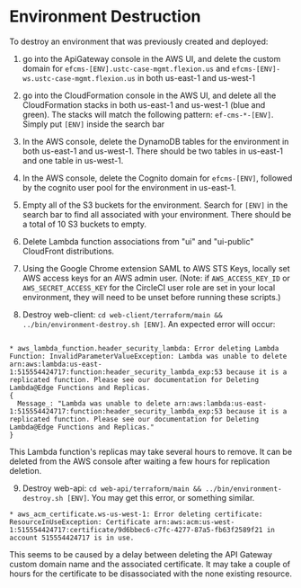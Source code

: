 # Environment Destruction

To destroy an environment that was previously created and deployed:

1. go into the ApiGateway console in the AWS UI, and delete the custom domain for `efcms-[ENV].ustc-case-mgmt.flexion.us` and `efcms-[ENV]-ws.ustc-case-mgmt.flexion.us` in both us-east-1 and us-west-1

2. go into the CloudFormation console in the AWS UI, and delete all the CloudFormation stacks in both us-east-1 and us-west-1 (blue and green).  The stacks will match the following pattern: `ef-cms-*-[ENV]`.  Simply put `[ENV]` inside the search bar

3. In the AWS console, delete the DynamoDB tables for the environment in both us-east-1 and us-west-1. There should be two tables in us-east-1 and one table in us-west-1.

4. In the AWS console, delete the Cognito domain for `efcms-[ENV]`, followed by the cognito user pool for the environment in us-east-1.

5. Empty all of the S3 buckets for the environment. Search for `[ENV]` in the search bar to find all associated with your environment.  There should be a total of 10 S3 buckets to empty.

6. Delete Lambda function associations from "ui" and "ui-public" CloudFront distributions.

7. Using the Google Chrome extension SAML to AWS STS Keys, locally set AWS access keys for an AWS admin user. (Note: if `AWS_ACCESS_KEY_ID` or `AWS_SECRET_ACCESS_KEY` for the CircleCI user role are set in your local environment, they will need to be unset before running these scripts.)

8. Destroy web-client: `cd web-client/terraform/main && ../bin/environment-destroy.sh [ENV]`. An expected error will occur:
```* module.environment.aws_lambda_function.header_security_lambda (destroy): 1 error(s) occurred:

* aws_lambda_function.header_security_lambda: Error deleting Lambda Function: InvalidParameterValueException: Lambda was unable to delete arn:aws:lambda:us-east-1:515554424717:function:header_security_lambda_exp:53 because it is a replicated function. Please see our documentation for Deleting Lambda@Edge Functions and Replicas.
{
  Message_: "Lambda was unable to delete arn:aws:lambda:us-east-1:515554424717:function:header_security_lambda_exp:53 because it is a replicated function. Please see our documentation for Deleting Lambda@Edge Functions and Replicas."
}
```
This Lambda function's replicas may take several hours to remove. It can be deleted from the AWS console after waiting a few hours for replication deletion.

9. Destroy web-api: `cd web-api/terraform/main && ../bin/environment-destroy.sh [ENV]`.  You may get this error, or something similar. 
```
* aws_acm_certificate.ws-us-west-1: Error deleting certificate: ResourceInUseException: Certificate arn:aws:acm:us-west-1:515554424717:certificate/9d6bbec6-c7fc-4277-87a5-fb63f2589f21 in account 515554424717 is in use.
```
This seems to be caused by a delay between deleting the API Gateway custom domain name and the associated certificate.  It may take a couple of hours for the certificate to be disassociated with the none existing resource.  
